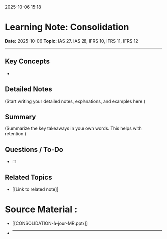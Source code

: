 2025-10-06 15:18
# Learning Note:  Consolidation

**Date:** 2025-10-06
**Topic:** 
IAS 27. IAS 28, IFRS 10, IFRS 11, IFRS 12


---

## Key Concepts
- 

## Detailed Notes
(Start writing your detailed notes, explanations, and examples here.)

## Summary
(Summarize the key takeaways in your own words. This helps with retention.)

## Questions / To-Do
- [ ] 

## Related Topics
- [[Link to related note]]


# Source Material :
- [[CONSOLIDATION-à-jour-MR.pptx]]
- ****
